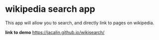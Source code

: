 
# wikipedia search app

This app will allow you to search, and directly link to pages on wikipedia.

**link to demo** https://jacalin.github.io/wikisearch/
